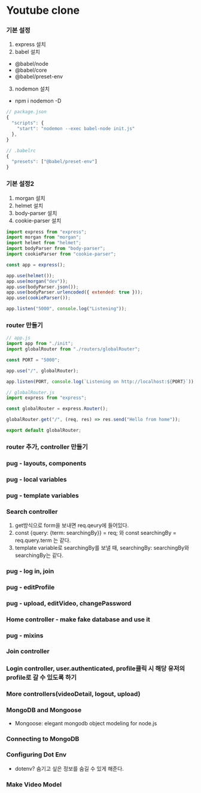 # Youtube clone

### 기본 설정

1. express 설치
2. babel 설치

- @babel/node
- @babel/core
- @babel/preset-env

3. nodemon 설치

- npm i nodemon -D

```js
// package.json
{
  "scripts": {
    "start": "nodemon --exec babel-node init.js"
  },
}

// .babelrc
{
  "presets": ["@babel/preset-env"]
}
```

### 기본 설정2

1. morgan 설치
2. helmet 설치
3. body-parser 설치
4. cookie-parser 설치

```js
import express from "express";
import morgan from "morgan";
import helmet from "helmet";
import bodyParser from "body-parser";
import cookieParser from "cookie-parser";

const app = express();

app.use(helmet());
app.use(morgan("dev"));
app.use(bodyParser.json());
app.use(bodyParser.urlencoded({ extended: true }));
app.use(cookieParser());

app.listen("5000", console.log("Listening"));
```

### router 만들기

```js
// app.js
import app from "./init";
import globalRouter from "./routers/globalRouter";

const PORT = "5000";

app.use("/", globalRouter);

app.listen(PORT, console.log(`Listening on http://localhost:${PORT}`));

// globalRouter.js
import express from "express";

const globalRouter = express.Router();

globalRouter.get("/", (req, res) => res.send("Hello from home"));

export default globalRouter;
```

### router 추가, controller 만들기

### pug - layouts, components

### pug - local variables

### pug - template variables

### Search controller

1. get방식으로 form을 보내면 req.qeury에 들어있다.
2. const {query: {term: searchingBy}} = req; 와 const searchingBy = req.query.term 는 같다.
3. template variable로 searchingBy를 보낼 때, searchingBy: searchingBy와 searchingBy는 같다.

### pug - log in, join

### pug - editProfile

### pug - upload, editVideo, changePassword

### Home controller - make fake database and use it

### pug - mixins

### Join controller

### Login controller, user.authenticated, profile클릭 시 해당 유저의 profile로 갈 수 있도록 하기

### More controllers(videoDetail, logout, upload)

### MongoDB and Mongoose

- Mongoose: elegant mongodb object modeling for node.js

### Connecting to MongoDB

### Configuring Dot Env

- dotenv? 숨기고 싶은 정보를 숨길 수 있게 해준다.

### Make Video Model
